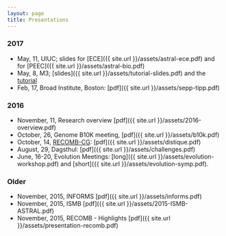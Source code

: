 ```yaml
---
layout: page
title: Presentations
---
```


### 2017

* May, 11, UIUC; slides for [ECE]({{ site.url }}/assets/astral-ece.pdf) and for [PEEC]({{ site.url }}/assets/astral-bio.pdf)
* May, 8, M3; [slides]({{ site.url }}/assets/tutorial-slides.pdf) and the [tutorial](https://github.com/smirarab/tutorials/blob/master/sepp-tipp-upp-pasta-short.md)
* Feb, 17, Broad Institute, Boston: [pdf]({{ site.url }}/assets/sepp-tipp.pdf)

### 2016

* November, 11, Research overview [pdf]({{ site.url }}/assets/2016-overview.pdf)
* October, 26, Genome B10K meeting, [pdf]({{ site.url }}/assets/b10k.pdf)
* October, 14, [RECOMB-CG](http://www.crm.umontreal.ca/2016/Genomics16/appel_e.php): [pdf]({{ site.url }}/assets/distique.pdf)
* August, 29, Dagsthul: [pdf]({{ site.url }}/assets/challenges.pdf)
* June, 16-20, Evolution Meetings: [long]({{ site.url }}/assets/evolution-workshop.pdf) and [short]({{ site.url }}/assets/evolution-symp.pdf).

### Older

* November, 2015, INFORMS [pdf]({{ site.url }}/assets/informs.pdf)
* November, 2015, ISMB [pdf]({{ site.url }}/assets/2015-ISMB-ASTRAL.pdf)
* November, 2015, RECOMB - Highlights [pdf]({{ site.url }}/assets/presentation-recomb.pdf)

